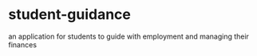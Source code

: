 # student-guidance
an application for students to guide with employment and managing their finances 
